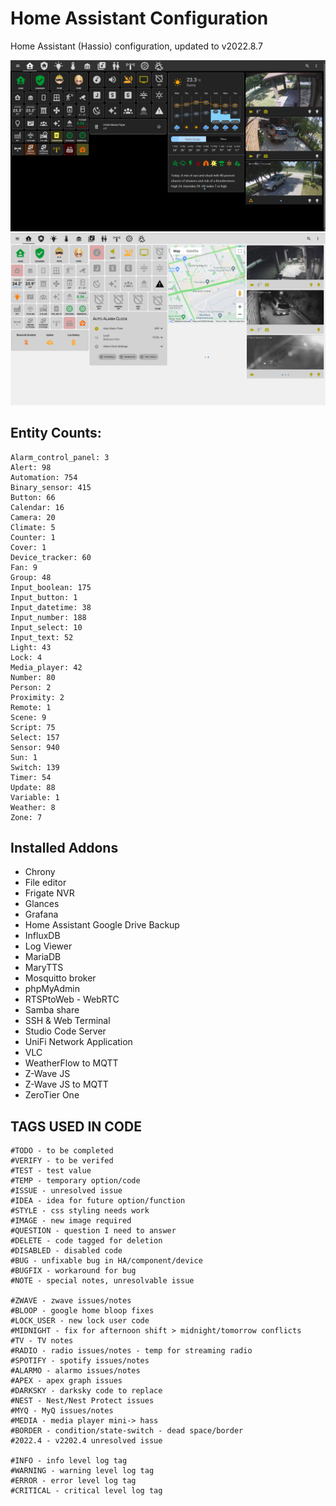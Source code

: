 # Home Assistant Configuration

Home Assistant (Hassio) configuration, updated to v2022.8.7

![Home](https://github.com/jazzyisj/home-assistant-config/blob/master/www/screenshots/browser_home_2022_8.png)
![Home](https://github.com/jazzyisj/home-assistant-config/blob/master/www/screenshots/browser_home_2022_8_v2.png)

## Entity Counts:

    Alarm_control_panel: 3
    Alert: 98
    Automation: 754
    Binary_sensor: 415
    Button: 66
    Calendar: 16
    Camera: 20
    Climate: 5
    Counter: 1
    Cover: 1
    Device_tracker: 60
    Fan: 9
    Group: 48
    Input_boolean: 175
    Input_button: 1
    Input_datetime: 38
    Input_number: 188
    Input_select: 10
    Input_text: 52
    Light: 43
    Lock: 4
    Media_player: 42
    Number: 80
    Person: 2
    Proximity: 2
    Remote: 1
    Scene: 9
    Script: 75
    Select: 157
    Sensor: 940
    Sun: 1
    Switch: 139
    Timer: 54
    Update: 88
    Variable: 1
    Weather: 8
    Zone: 7

## Installed Addons

- Chrony
- File editor
- Frigate NVR
- Glances
- Grafana
- Home Assistant Google Drive Backup
- InfluxDB
- Log Viewer
- MariaDB
- MaryTTS
- Mosquitto broker
- phpMyAdmin
- RTSPtoWeb - WebRTC
- Samba share
- SSH & Web Terminal
- Studio Code Server
- UniFi Network Application
- VLC
- WeatherFlow to MQTT
- Z-Wave JS
- Z-Wave JS to MQTT
- ZeroTier One

## TAGS USED IN CODE

    #TODO - to be completed
    #VERIFY - to be verifed
    #TEST - test value
    #TEMP - temporary option/code
    #ISSUE - unresolved issue
    #IDEA - idea for future option/function
    #STYLE - css styling needs work
    #IMAGE - new image required
    #QUESTION - question I need to answer
    #DELETE - code tagged for deletion
    #DISABLED - disabled code
    #BUG - unfixable bug in HA/component/device
    #BUGFIX - workaround for bug
    #NOTE - special notes, unresolvable issue

    #ZWAVE - zwave issues/notes
    #BLOOP - google home bloop fixes
    #LOCK_USER - new lock user code
    #MIDNIGHT - fix for afternoon shift > midnight/tomorrow conflicts
    #TV - TV notes
    #RADIO - radio issues/notes - temp for streaming radio
    #SPOTIFY - spotify issues/notes
    #ALARMO - alarmo issues/notes
    #APEX - apex graph issues
    #DARKSKY - darksky code to replace
    #NEST - Nest/Nest Protect issues
    #MYQ - MyQ issues/notes
    #MEDIA - media player mini-> hass
    #BORDER - condition/state-switch - dead space/border
    #2022.4 - v2202.4 unresolved issue

    #INFO - info level log tag
    #WARNING - warning level log tag
    #ERROR - error level log tag
    #CRITICAL - critical level log tag
